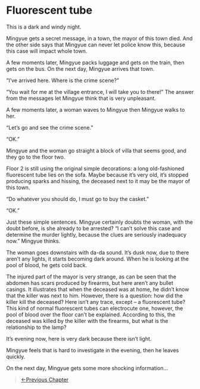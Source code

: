 # Fluorescent tube

This is a dark and windy night.

Mingyue gets a secret message, in a town, the mayor of this town died. And the other side says that Mingyue can never let police know this, because this case will impact whole town.

A few moments later, Mingyue packs luggage and gets on the train, then gets on the bus. On the next day, Mingyue arrives that town.

“I’ve arrived here. Where is the crime scene?”

“You wait for me at the village entrance, I will take you to there!” The answer from the messages let Mingyue think that is very unpleasant.

A few moments later, a woman waves to Mingyue then Mingyue walks to her.

“Let’s go and see the crime scene.”

“OK.”

Mingyue and the woman go straight a block of villa that seems good, and they go to the floor two.

Floor 2 is still using the original simple decorations: a long old-fashioned fluorescent tube lies on the sofa. Maybe because it’s very old, it’s stopped producing sparks and hissing, the deceased next to it may be the mayor of this town.

“Do whatever you should do, I must go to buy the casket.”

“OK.”

Just these simple sentences. Mingyue certainly doubts the woman, with the doubt before, is she already to be arrested? “I can’t solve this case and determine the murder lightly, because the clues are seriously inadequacy now.” Mingyue thinks.

The woman goes downstairs with da-da sound. It’s dusk now, due to there aren’t any lights, it starts becoming dark around. When he is looking at the pool of blood, he gets cold back.

The injured part of the mayor is very strange, as can be seen that the abdomen has scars produced by firearms, but here aren’t any bullet casings. It illustrates that when the deceased was at home, he didn’t know that the killer was next to him. However, there is a question: how did the killer kill the deceased? Here isn’t any trace, except – a fluorescent tube? This kind of normal fluorescent tubes can electrocute one, however, the pool of blood over the floor can’t be explained. According to this, the deceased was killed by the killer with the firearms, but what is the relationship to the lamp?

It’s evening now, here is very dark because there isn’t light.

Mingyue feels that is hard to investigate in the evening, then he leaves quickly.

On the next day, Mingyue gets some more shocking information…

> [←Previous Chapter](/detective/part3/chapter4.md)
